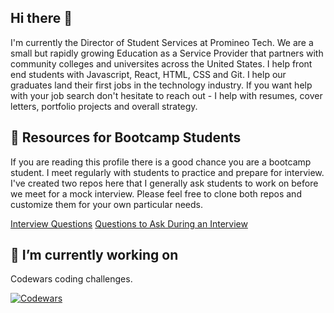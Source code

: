 ## Hi there 👋

I'm currently the Director of Student Services at Promineo Tech. We are a small but rapidly growing Education as a Service Provider that partners with
community colleges and universites across the United States. I help front end students with Javascript, React, HTML, CSS and Git. I help our graduates land their first jobs in the technology industry. If you want help with your job search don't hesitate to reach out - I help with resumes, cover letters, portfolio projects and overall strategy.

## 💬 Resources for Bootcamp Students

If you are reading this profile there is a good chance you are a bootcamp student. I meet regularly with students to practice and prepare for interview. I've created two repos here that I generally ask students to work on before we meet for a mock interview. Please feel free to clone both repos and customize them for your own particular needs. 

[Interview Questions](https://github.com/blentz100/Interview-Questions)
[Questions to Ask During an Interview](https://github.com/blentz100/Questions-to-Ask-During-an-Interview)

## 🔭 I’m currently working on 

Codewars coding challenges. 

[![Codewars](https://www.codewars.com/users/blentz/badges/large)](https://www.codewars.com/users/blentz 'My Honor Badge')





<!--
**blentz100/blentz100** is a ✨ _special_ ✨ repository because its `README.md` (this file) appears on your GitHub profile.

Here are some ideas to get you started:


- 🌱 I’m currently learning ...
- 👯 I’m looking to collaborate on ...
- 🤔 I’m looking for help with ...
- 📫 How to reach me: ...
- 😄 Pronouns: ...
- ⚡ Fun fact: ...
-->
